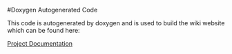 #Doxygen Autogenerated Code

This code is autogenerated by doxygen and is used to build the wiki website which can be found here: 

[Project Documentation](https://ejagombar.github.io/2021_Group_3/)
